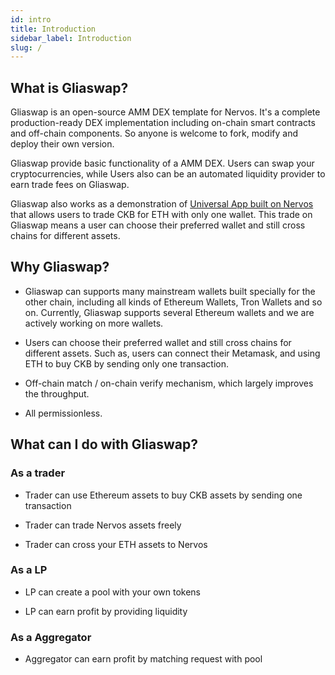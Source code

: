 ```yaml
---
id: intro
title: Introduction
sidebar_label: Introduction
slug: /
---
```


## What is Gliaswap?

Gliaswap is an open-source AMM DEX template for Nervos. It's a complete production-ready DEX implementation including on-chain smart contracts and off-chain components. So anyone is welcome to fork, modify and deploy their own version.

Gliaswap provide basic functionality of a AMM DEX. Users can swap your cryptocurrencies, while Users also can be an automated liquidity provider to earn trade fees on Gliaswap. 

Gliaswap also works as a demonstration of [Universal App built on Nervos](https://www.nervos.org/) that allows users to trade CKB for ETH with only one wallet. This trade on Gliaswap means a user can choose their preferred wallet and still cross chains for different assets.

## Why Gliaswap?

* Gliaswap can supports many mainstream wallets built specially for the other chain, including all kinds of Ethereum Wallets, Tron Wallets and so on. Currently, Gliaswap supports several Ethereum wallets and we are actively working on more wallets.

* Users can choose their preferred wallet and still cross chains for different assets. Such as, users can connect their Metamask, and using ETH to buy CKB by sending only one transaction.

* Off-chain match / on-chain verify mechanism, which largely improves the throughput.

* All permissionless.

## What can I do with Gliaswap?

### As a trader

* Trader can use Ethereum assets to buy CKB assets by sending one transaction

* Trader can trade Nervos assets freely

* Trader can cross your ETH assets to Nervos 

### As a LP

* LP can create a pool with your own tokens

* LP can earn profit by providing liquidity

### As a Aggregator

* Aggregator can earn profit by matching request with pool






